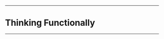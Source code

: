 ---------------------------------------------
# Thinking Functionally

---------------------------------------------

